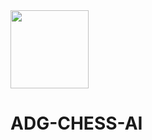 <img src="https://raw.githubusercontent.com/ADGVLOGS/ADG-ML-AI-Website/main/static/chessicon.svg" height="125px">

# ADG-CHESS-AI
